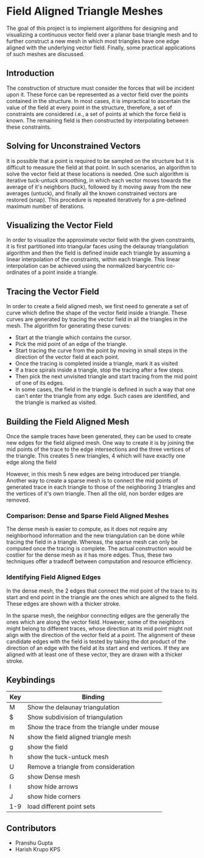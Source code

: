 # Field Aligned Triangle Meshes

The goal of this project is to implement algorithms for designing and visualizing a continuous vector field over a planar base triangle mesh and to further construct a new mesh in which most triangles have one edge aligned with the underlying vector field. Finally, some practical applications of such meshes are discussed.

## Introduction
The construction of structure must consider the forces that will be incident upon it. These force can be represented as a vector field over the points contained in the structure. In most cases, it is impractical to ascertain the value of the field at every point in the structure, therefore, a set of constraints are considered i.e., a set of points at which the force field is known. The remaining field is then constructed by interpolating between these constraints.

## Solving for Unconstrained Vectors
It is possible that a point is required to be sampled on the structure but it is difficult to measure the field at that point. In such scenarios, an algorithm to solve the vector field at these locations is needed. One such algorithm is iterative tuck-untuck smoothing, in which each vector moves towards the average of it's neighbors (tuck), followed by it moving away from the new averages (untuck), and finally all the known constrained vectors are restored (snap). This procedure is repeated iteratively for a pre-defined maximum number of iterations.

## Visualizing the Vector Field
In order to visualize the approximate vector field with the given constraints, it is first partitioned into triangular faces using the delaunay triangulation algorithm and then the field is defined inside each triangle by assuming a linear interpolation of the constraints, within each triangle. This linear interpolation can be achieved using the normalized barycentric co-ordinates of a point inside a triangle. 

## Tracing the Vector Field
In order to create a field aligned mesh, we first need to generate a set of curve which define the shape of the vector field inside a triangle. These curves are generated by tracing the vector field in all the triangles in the mesh. The algorithm for generating these curves:

-  Start at the triangle which contains the cursor.
-  Pick the mid point of an edge of the triangle.
-  Start tracing the curve from the point by moving in small steps in the direction of the vector field at each point.
-  Once the tracing is completed inside a triangle, mark it as visited
-  If a trace spirals inside a triangle, stop the tracing after a few steps.
-  Then pick the next unvisited triangle and start tracing from the mid point of one of its edges.
-  In some cases, the field in the triangle is defined in such a way that one can't enter the triangle from any edge. Such cases
    are identified, and the triangle is marked as visited.
    
## Building the Field Aligned Mesh
Once the sample traces have been generated, they can be used to create new edges for the field aligned mesh. One way to create it is by joining the mid points of the trace to the edge intersections and the three vertices of the triangle. This creates 5 new triangles, 4 which will have exactly one edge along the field

However, in this mesh 5 new edges are being introduced per triangle. Another way to create a sparse mesh is to connect the mid points of generated trace in each triangle to those of the neighboring 3 triangles and the vertices of it's own triangle. Then all the old, non border edges are removed. 

### Comparison: Dense and Sparse Field Aligned Meshes
The dense mesh is easier to compute, as it does not require any neighborhood information and the new triangulation can be done while tracing the field in a triangle. Whereas, the sparse mesh can only be computed once the tracing is complete. The actual construction would be costlier for the dense mesh as it has more edges. Thus, these two techniques offer a tradeoff between computation and resource efficiency. 

### Identifying Field Aligned Edges
In the dense mesh, the 2 edges that connect the mid point of the trace to its start and end point in the triangle are the ones which are aligned to the field. These edges are shown with a thicker stroke. 

In the sparse mesh, the neighbor connecting edges are the generally the ones which are along the vector field. However, some of the neighbors might belong to different traces, whose direction at its mid point might not align with the direction of the vector field at a point. The alignment of these candidate edges with the field is tested by taking the dot product of the direction of an edge with the field at its start and end vertices. If they are aligned with at least one of these vector, they are drawn with a thicker stroke.

## Keybindings
| Key | Binding |
| --- | ------- |
|  M | Show the delaunay triangulation |
|  $ | Show subdivision of triangulation |
|  m | Show the trace from the triangle under mouse |
|  N | show the field aligned triangle mesh |
|  g | show the field |
|  h | show the tuck-untuck mesh |
|  U | Remove a triangle from consideration |
|  G | show Dense mesh |
|  I | show hide arrows |
|  J | show hide corners|
| 1-9 | load different point sets |

## Contributors
- Pranshu Gupta
- Harish Krupo KPS
























